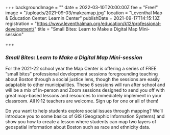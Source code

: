 +++
backgroundImage = ""
date = 2022-03-10T20:00:00Z
fee = "Free!"
image = "/uploads/2021-09-03/makeamap.jpg"
location = "Leventhal Map & Education Center: Learnin Center"
publishDate = 2021-09-17T14:15:13Z
registration = "https://www.leventhalmap.org/education/k12/professional-development/"
title = "Small Bites: Learn to Make a Digital Map Mini-session"

+++
### **_Small Bites: Learn to Make a Digital Map Mini-session_**

For the 2021-22 school year the Map Center is offering a series of FREE “small bites” professional development sessions foregrounding teaching about Boston through a social justice lens, though the sessions are easily adaptable to other municipalities. These 6 sessions will run after school and will be a mix of in-person and Zoom sessions designed to send you off with great map-based lessons and resources to immediately implement in your classroom. All K-12 teachers are welcome. Sign up for one or all of them!

Do you want to help students explore social issues through mapping? We’ll introduce you to some basics of GIS (Geographic Information Systems) and show you how to create a lesson where students can map two layers of geospatial information about Boston such as race and ethnicity data.